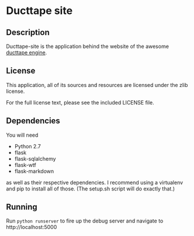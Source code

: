 Ducttape site
=============

Description
-----------
Ducttape-site is the application behind the website of the awesome [ducttape engine](http://ducttape-dev.org).

License
-------
This application, all of its sources and resources are licensed under the zlib license.

For the full license text, please see the included LICENSE file.

Dependencies
------------
You will need

 - Python 2.7
 - flask
 - flask-sqlalchemy
 - flask-wtf
 - flask-markdown

as well as their respective dependencies. I recommend using a virtualenv and pip
to install all of those. (The setup.sh script will do exactly that.)

Running
-------
Run `python runserver` to fire up the debug server and navigate to
http://localhost:5000
